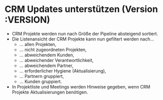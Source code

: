 # CRM Updates unterstützen (Version :VERSION)

- CRM Projekte werden nun nach Größe der Pipeline absteigend sortiert.
- Die Listenansicht der CRM Projekte kann nun gefiltert werden nach...
  - ... allen Projekten,
  - ... nicht zugeordneten Projekten,
  - ... abweichendem Kunden,
  - ... abweichender Verantwortlichkeit,
  - ... abweichendem Partner,
  - ... erforderlicher Hygiene (Aktualisierung),
  - ... Partnern gruppiert,
  - ... Kunden gruppiert.
- In Projektliste und Meetings werden Hinweise gegeben, wenn CRM Projekte Aktualisierungen benötigen.
